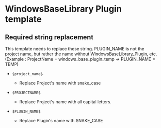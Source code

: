 ﻿# WindowsBaseLibrary Plugin template

## Required string replacement
This template needs to replace these string. 
PLUGIN_NAME is not the project name, but rather the name without WindowsBaseLibrary_Plugin, etc. 
(Example : ProjectName = windows_base_plugin_temp -> PLUGIN_NAME = TEMP)

- `$project_name$`
  - Replace Project's name with snake_case
  
- `$PROJECTNAME$`
  - Replace Project's name with all capital letters.

- `$PLUGIN_NAME$`
  - Replace Plugin's name with SNAKE_CASE
